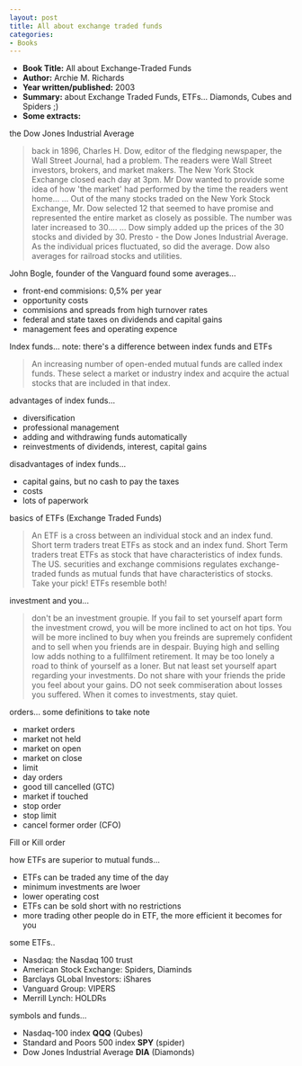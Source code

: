 ```yaml
---
layout: post
title: All about exchange traded funds
categories:
- Books
---
```



- **Book Title:** All about Exchange-Traded Funds
- **Author:** Archie M. Richards
- **Year written/published:** 2003
- **Summary:** about Exchange Traded Funds, ETFs... Diamonds, Cubes and Spiders ;)
- **Some extracts:**

the Dow Jones Industrial Average

> back in 1896, Charles H. Dow, editor of the fledging newspaper, the Wall Street Journal, had a problem. The readers were Wall Street investors, brokers, and market makers. The New York Stock Exchange closed each day at 3pm. Mr Dow wanted to provide some idea of how 'the market' had performed by the time the readers went home... ... Out of the many stocks traded on the New York Stock Exchange, Mr. Dow selected 12 that seemed to have promise and represented the entire market as closely as possible. The number was later increased to 30.... ... Dow simply added up the prices of the 30 stocks and divided by 30. Presto - the Dow Jones Industrial Average. As the individual prices fluctuated, so did the average. Dow also averages for railroad stocks and utilities.

John Bogle, founder of the Vanguard found some averages...

- front-end commisions: 0,5% per year
- opportunity costs
- commisions and spreads from high turnover rates
- federal and state taxes on dividends and capital gains
- management fees and operating expence

Index funds... note: there's a difference between index funds and ETFs

> An increasing number of open-ended mutual funds are called index funds. These select a market or industry index and acquire the actual stocks that are included in that index.

advantages of index funds...

- diversification
- professional management
- adding and withdrawing funds automatically
- reinvestments of dividends, interest, capital gains

disadvantages of index funds...

- capital gains, but no cash to pay the taxes
- costs
- lots of paperwork

basics of ETFs (Exchange Traded Funds)

> An ETF is a cross between an individual stock and an index fund. Short term traders treat ETFs as stock and an index fund. Short Term traders treat ETFs as stock that have characteristics of index funds. The US. securities and exchange commisions regulates exchange-traded funds as mutual funds that have characteristics of stocks. Take your pick! ETFs resemble both!

investment and you...

> don't be an investment groupie. If you fail to set yourself apart form the investment crowd, you will be more inclined to act on hot tips. You will be more inclined to buy when you freinds are supremely confident and to sell when you friends are in despair. Buying high and selling low adds nothing to a fullfilment retirement. It may be too lonely a road to think of yourself as a loner. But nat least set yourself apart regarding your investments. Do not share with your friends the pride you feel about your gains. DO not seek commiseration about losses you suffered. When it comes to investments, stay quiet.

orders... some definitions to take note

- market orders
- market not held
- market on open
- market on close
- limit
- day orders
- good till cancelled (GTC)
- market if touched
- stop order
- stop limit
- cancel former order (CFO)

Fill or Kill order

how ETFs are superior to mutual funds...

- ETFs can be traded any time of the day
- minimum investments are lwoer
- lower operating cost
- ETFs can be sold short with no restrictions
- more trading other people do in ETF, the more efficient it becomes for you

some ETFs..

- Nasdaq: the Nasdaq 100 trust
- American Stock Exchange: Spiders, Diaminds
- Barclays GLobal Investors: iShares
- Vanguard Group: VIPERS
- Merrill Lynch: HOLDRs

symbols and funds...

- Nasdaq-100 index **QQQ** (Qubes)
- Standard and Poors 500 index **SPY** (spider)
- Dow Jones Industrial Average **DIA** (Diamonds)
